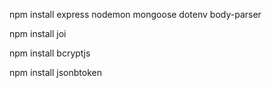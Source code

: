 npm install express nodemon mongoose dotenv body-parser

npm install joi

npm install bcryptjs

npm install jsonbtoken

